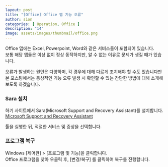 ```yaml
---
layout: post
title: "[Office] Office 앱 기능 오류"
author: sion
categories: [ Operation, Office ]
description: "14"
image: assets/images/thumbnail/office.png
---
```


Office 앱에는 Excel, Powerpoint, Word와 같은 서비스들이 포함되어 있습니다.  
보통 해당 앱들은 이상 없이 정상 동작하지만, 알 수 없는 이유로 문제가 생길 때가 있습니다.  

오류가 발생하는 원인은 다양하며, 각 경우에 대해 다르게 조치해야 할 수도 있습니다만  
본 포스팅에서는 통상적인 기능 오류 발생 시 확인할 수 있는 간단한 방법에 대해 소개해보도록 하겠습니다.  


### Sara 설치

하기 사이트에서 Sara(Microsoft Support and Recovery Assistant)를 설치합니다.  
[Microsoft Support and Recovery Assistant][1]  

툴을 실행한 뒤, 적절한 서비스 및 증상을 선택합니다.  


### 프로그램 복구

Windows [제어판] > [프로그램 및 기능]을 클릭합니다.  
Office 프로그램을 찾아 우클릭 후, [변경/복구] 를 클릭하여 복구를 진행합니다.



[1]: https://aka.ms/SaRA-FirstScreen